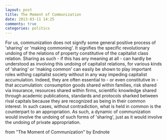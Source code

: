 ```yaml
---
layout: post
title: The Moment of Communization
date: 2013-03-11 14:25
comments: true
categories: politics
---
```

For us, communization does not signify some general positive process of 'sharing' or 'making commoning'. It signifies the specific revolutionary undoing of the relations of property constitutive of the capitalist class relation. Sharing as such - if this has any meaning at all - can hardly be understood as involving this undoing of capitalist relations, for various kinds of 'sharing' or 'making common' can easily be shown to play important roles withing capitalist society without in any way impeding capitalist accumulation. Indeed, they are often essential to - or even constitutive in - that accumulation: consumption goods shared within families, risk shared via insurance, resources shared within firms, scientific knowledge shared through academic publications, standards and protocols sharked between rival capitals because they are recognized as being in their common interest. In such cases, without contradiction, what is held in common is the counterpart to an appropriation. As such, a dynamic of communization would involve the undoing of such forms of 'sharing', just as it would involve the undoing of private appropriation. 

from "The Moment of Communization" by Endnote